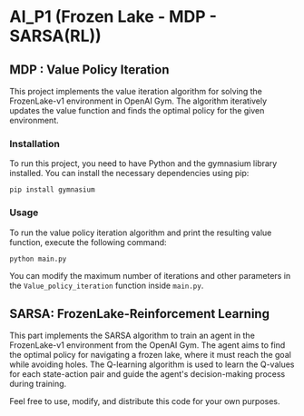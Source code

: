 # AI_P1 (Frozen Lake - MDP - SARSA(RL))

## MDP : Value Policy Iteration

This project implements the value iteration algorithm for solving the FrozenLake-v1 environment in OpenAI Gym. The algorithm iteratively updates the value function and finds the optimal policy for the given environment.

### Installation

To run this project, you need to have Python and the gymnasium library installed. You can install the necessary dependencies using pip:

```shell
pip install gymnasium
```

### Usage

To run the value policy iteration algorithm and print the resulting value function, execute the following command:

```shell
python main.py
```

You can modify the maximum number of iterations and other parameters in the `Value_policy_iteration` function inside `main.py`.
## SARSA: FrozenLake-Reinforcement Learning

This part implements the SARSA algorithm to train an agent in the FrozenLake-v1 environment from the OpenAI Gym. The agent aims to find the optimal policy for navigating a frozen lake, where it must reach the goal while avoiding holes. The Q-learning algorithm is used to learn the Q-values for each state-action pair and guide the agent's decision-making process during training.

Feel free to use, modify, and distribute this code for your own purposes.
